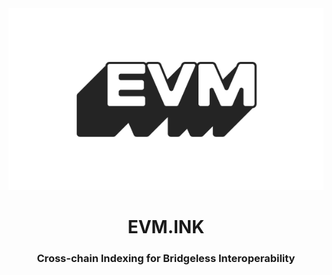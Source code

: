 <div align="center">
  <a href="https://evm.ink" target="_blank">
    <img src="https://github.com/evm-ink/.github/blob/a19586a2c4e595708db6b396ba3d88d757440cab/assets/evm.png" />
  </a>

  <h1>EVM.INK</h1>
  <h3>Cross-chain Indexing for Bridgeless Interoperability</h3>
</div>
